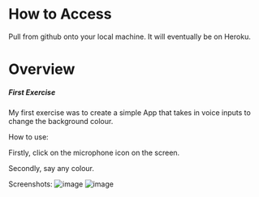 # How to Access
Pull from github onto your local machine. It will eventually be on Heroku.


# Overview

#####  First Exercise

My first exercise was to create a simple App that takes in voice inputs to change the background colour.

How to use:

Firstly, click on the microphone icon on the screen.

Secondly, say any colour.

Screenshots:
![image](https://user-images.githubusercontent.com/55267689/166200348-a175feae-6f81-4064-9fed-b5bd718238d1.png)
![image](https://user-images.githubusercontent.com/55267689/166200474-bf6edce1-ac17-42d5-8098-7cc33a353832.png)


